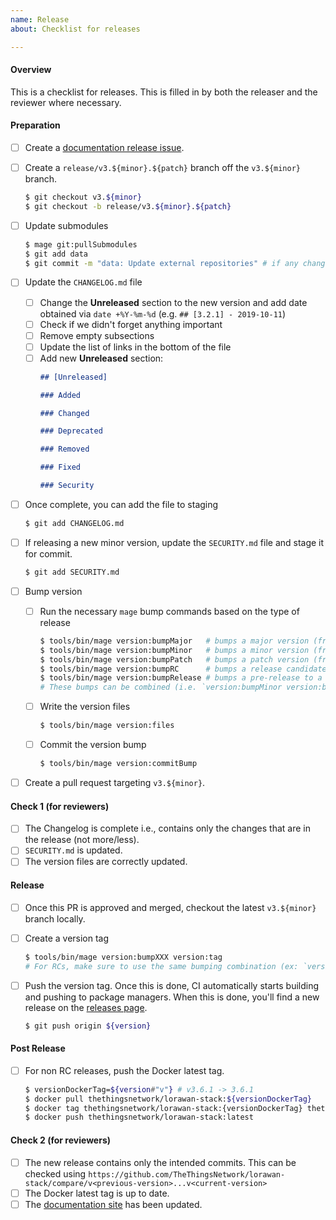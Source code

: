 ```yaml
---
name: Release
about: Checklist for releases

---
```


<!--
Please check items along as you follow the release process.
-->

#### Overview

This is a checklist for releases. This is filled in by both the releaser and the reviewer where necessary.

#### Preparation

- [ ] Create a [documentation release issue](https://github.com/TheThingsIndustries/lorawan-stack-docs/issues/new?title=Release+v3.x.x&labels=release&template=release.md).

- [ ] Create a `release/v3.${minor}.${patch}` branch off the `v3.${minor}` branch.
  ```bash
  $ git checkout v3.${minor}
  $ git checkout -b release/v3.${minor}.${patch}
  ```

- [ ] Update submodules
  ```bash
  $ mage git:pullSubmodules
  $ git add data
  $ git commit -m "data: Update external repositories" # if any changes.
  ```

- [ ] Update the `CHANGELOG.md` file
  - [ ] Change the **Unreleased** section to the new version and add date obtained via `date +%Y-%m-%d` (e.g. `## [3.2.1] - 2019-10-11`)
  - [ ] Check if we didn't forget anything important
  - [ ] Remove empty subsections
  - [ ] Update the list of links in the bottom of the file
  - [ ] Add new **Unreleased** section:
    ```md
    ## [Unreleased]

    ### Added

    ### Changed

    ### Deprecated

    ### Removed

    ### Fixed

    ### Security
    ```

- [ ] Once complete, you can add the file to staging
  ```bash
  $ git add CHANGELOG.md
  ```


- [ ] If releasing a new minor version, update the `SECURITY.md` file and stage it for commit.
  ```bash
  $ git add SECURITY.md
  ```

- [ ] Bump version
  - [ ] Run the necessary `mage` bump commands based on the type of release
    ```bash
    $ tools/bin/mage version:bumpMajor   # bumps a major version (from 3.4.5 -> 4.0.0).
    $ tools/bin/mage version:bumpMinor   # bumps a minor version (from 3.4.5 -> 3.5.0).
    $ tools/bin/mage version:bumpPatch   # bumps a patch version (from 3.4.5 -> 3.4.6).
    $ tools/bin/mage version:bumpRC      # bumps a release candidate version (from 3.4.5-rc1 -> 3.4.5-rc2).
    $ tools/bin/mage version:bumpRelease # bumps a pre-release to a release version (from 3.4.5-rc1 -> 3.4.5).
    # These bumps can be combined (i.e. `version:bumpMinor version:bumpRC` bumps 3.4.5 -> 3.5.0-rc1).
    ```

  - [ ] Write the version files
    ```bash
    $ tools/bin/mage version:files
    ```

  - [ ] Commit the version bump
    ```bash
    $ tools/bin/mage version:commitBump
    ```

- [ ] Create a pull request targeting `v3.${minor}`.

#### Check 1 (for reviewers)

- [ ] The Changelog is complete i.e., contains only the changes that are in the release (not more/less).
- [ ] `SECURITY.md` is updated.
- [ ] The version files are correctly updated.

#### Release

- [ ] Once this PR is approved and merged, checkout the latest `v3.${minor}` branch locally.
- [ ] Create a version tag
  ```bash
  $ tools/bin/mage version:bumpXXX version:tag
  # For RCs, make sure to use the same bumping combination (ex: `version:bumpXXX version:bumpYYY`) as used in the bump step above.
  ```

- [ ] Push the version tag. Once this is done, CI automatically starts building and pushing to package managers. When this is done, you'll find a new release on the [releases page](https://github.com/TheThingsNetwork/lorawan-stack/releases).
  ```bash
  $ git push origin ${version}
  ```

#### Post Release

- [ ] For non RC releases, push the Docker latest tag.
    ```bash
    $ versionDockerTag=${version#"v"} # v3.6.1 -> 3.6.1
    $ docker pull thethingsnetwork/lorawan-stack:${versionDockerTag}
    $ docker tag thethingsnetwork/lorawan-stack:{versionDockerTag} thethingsnetwork/lorawan-stack:latest
    $ docker push thethingsnetwork/lorawan-stack:latest
    ```

#### Check 2 (for reviewers)

- [ ] The new release contains only the intended commits. This can be checked using `https://github.com/TheThingsNetwork/lorawan-stack/compare/v<previous-version>...v<current-version>`
- [ ] The Docker latest tag is up to date.
- [ ] The [documentation site](https://www.thethingsindustries.com/docs/) has been updated.

